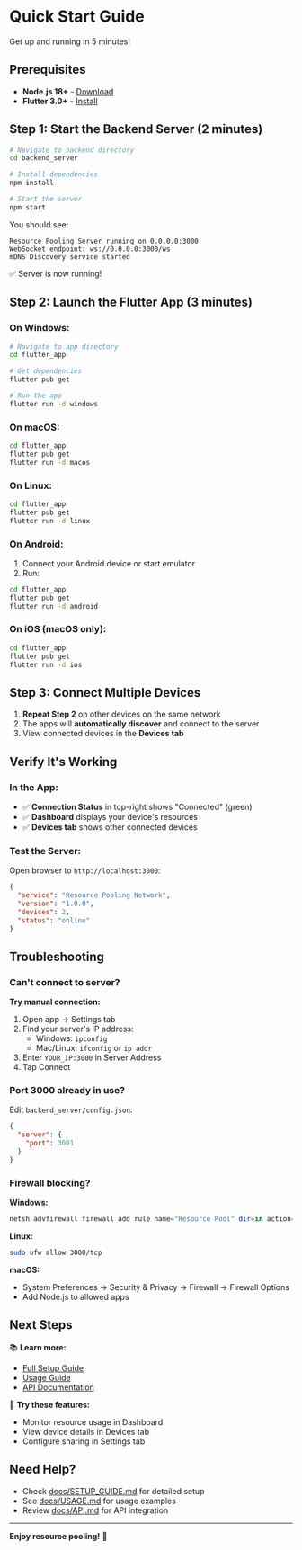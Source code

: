 # Quick Start Guide

Get up and running in 5 minutes!

## Prerequisites

- **Node.js 18+** - [Download](https://nodejs.org/)
- **Flutter 3.0+** - [Install](https://flutter.dev/docs/get-started/install)

## Step 1: Start the Backend Server (2 minutes)

```bash
# Navigate to backend directory
cd backend_server

# Install dependencies
npm install

# Start the server
npm start
```

You should see:
```
Resource Pooling Server running on 0.0.0.0:3000
WebSocket endpoint: ws://0.0.0.0:3000/ws
mDNS Discovery service started
```

✅ Server is now running!

## Step 2: Launch the Flutter App (3 minutes)

### On Windows:

```bash
# Navigate to app directory
cd flutter_app

# Get dependencies
flutter pub get

# Run the app
flutter run -d windows
```

### On macOS:

```bash
cd flutter_app
flutter pub get
flutter run -d macos
```

### On Linux:

```bash
cd flutter_app
flutter pub get
flutter run -d linux
```

### On Android:

1. Connect your Android device or start emulator
2. Run:
```bash
cd flutter_app
flutter pub get
flutter run -d android
```

### On iOS (macOS only):

```bash
cd flutter_app
flutter pub get
flutter run -d ios
```

## Step 3: Connect Multiple Devices

1. **Repeat Step 2** on other devices on the same network
2. The apps will **automatically discover** and connect to the server
3. View connected devices in the **Devices tab**

## Verify It's Working

### In the App:

- ✅ **Connection Status** in top-right shows "Connected" (green)
- ✅ **Dashboard** displays your device's resources
- ✅ **Devices tab** shows other connected devices

### Test the Server:

Open browser to `http://localhost:3000`:

```json
{
  "service": "Resource Pooling Network",
  "version": "1.0.0",
  "devices": 2,
  "status": "online"
}
```

## Troubleshooting

### Can't connect to server?

**Try manual connection:**
1. Open app → Settings tab
2. Find your server's IP address:
   - Windows: `ipconfig`
   - Mac/Linux: `ifconfig` or `ip addr`
3. Enter `YOUR_IP:3000` in Server Address
4. Tap Connect

### Port 3000 already in use?

Edit `backend_server/config.json`:
```json
{
  "server": {
    "port": 3001
  }
}
```

### Firewall blocking?

**Windows:**
```powershell
netsh advfirewall firewall add rule name="Resource Pool" dir=in action=allow protocol=TCP localport=3000
```

**Linux:**
```bash
sudo ufw allow 3000/tcp
```

**macOS:**
- System Preferences → Security & Privacy → Firewall → Firewall Options
- Add Node.js to allowed apps

## Next Steps

📚 **Learn more:**
- [Full Setup Guide](docs/SETUP_GUIDE.md)
- [Usage Guide](docs/USAGE.md)
- [API Documentation](docs/API.md)

🎯 **Try these features:**
- Monitor resource usage in Dashboard
- View device details in Devices tab
- Configure sharing in Settings tab

## Need Help?

- Check [docs/SETUP_GUIDE.md](docs/SETUP_GUIDE.md) for detailed setup
- See [docs/USAGE.md](docs/USAGE.md) for usage examples
- Review [docs/API.md](docs/API.md) for API integration

---

**Enjoy resource pooling!** 🚀




